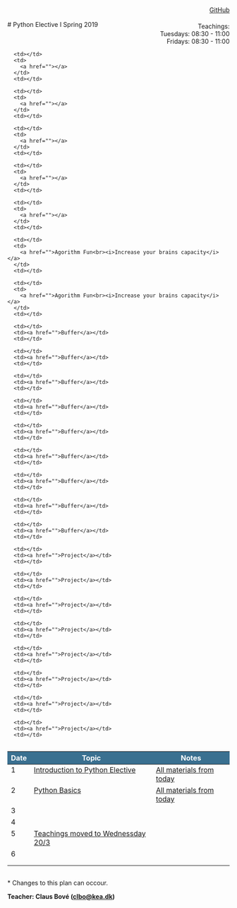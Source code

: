 <head>
  <style> 
    
    h1:first-of-type {display: none;}
    #github {text-align: right; margin:-50px 0 50px 0}
    #teachings {text-align: right; margin: -30px 0 10px 0}
    #tbl {display: inline-table}
    td {vertical-align: top;}
    thead th {background-color: #3a7090; color:#ffffff}
  </style>
</head>
# Python Elective I Spring 2019

<div id="github"><a href="https://github.com/python-elective-1-spring-2019/">GitHub</a>
</div>

<div id="teachings">
  Teachings: <br> Tuesdays: 08:30 - 11:00<br>Fridays: 08:30 - 11:00<br> 
</div>

<table id="tbl">
  <thead>
  <tr>
      <th>Date</th>
      <th>Topic</th>
      <th>Notes</th>
  </tr>
  </thead>
  <tbody>
  <tr>
      <td>1</td>
      <td>    
        <a href="https://github.com/python-elective-1-spring-2019/day1_intro">Introduction to Python Elective</a></td>
    <td><a href="https://github.com/python-elective-1-spring-2019?utf8=%E2%9C%93&q=day_1">All materials from today</a></td>
  </tr>
  
  <tr>  
      <td>2</td>
      <td>
        <a href="">Python Basics</a></td>
      <td><a href="https://github.com/python-elective-1-spring-2019?utf8=%E2%9C%93&q=day_2">All materials from today</a></td>
  </tr>
  
  <tr >
      <td>3</td>
      <td>
        <a href=""></a>
      </td>
      <td></td>
  </tr>
  
  <tr>    
      <td>4</td>
      <td>
         <a href=""></a>
      </td>
      <td></td>
  </tr>
  
  <tr>
      <td>5</td>
      <td>
        <a href="">Teachings moved to Wednessday 20/3</a>
      </td>
      <td></td>
  </tr>  
  
  <tr>    
      <td>6</td> 
      <td>
        <a href=""></a>
      </td>
      <td></td>
  </tr>

  <tr>     
      <td></td>
      <td>
        <a href=""></a>
      </td>
      <td></td>
  </tr>
  
  <tr>      
      <td></td>
      <td>
        <a href=""></a>
      </td>
      <td></td>
  </tr>

  <tr>
     
      <td></td>
      <td>
        <a href=""></a>
      </td>
      <td></td>
  </tr>
  
  <tr>
      
      <td></td>
      <td>
        <a href=""></a>
      </td>
      <td></td>
  </tr>
  
  <tr>
      
      <td></td>
      <td>
        <a href=""></a>
      </td>
      <td></td>
  </tr>
  <tr>
      
      <td></td>
      <td>
        <a href=""></a>
      </td>
      <td></td>
  </tr>
  
  <tr>
      
      <td></td>
      <td>
        <a href=""></a>
      </td>
      <td></td>
  </tr>
  
  <tr>
      
      <td></td>
      <td>
        <a href="">Agorithm Fun<br><i>Increase your brains capacity</i></a>
      </td>
      <td></td>
  </tr>

  <tr>
      
      <td></td>
      <td>
        <a href="">Agorithm Fun<br><i>Increase your brains capacity</i></a>
      </td>
      <td></td>
  </tr>
  
  <tr>
     
      <td></td>
      <td><a href="">Buffer</a></td>
      <td></td>
  </tr>
  <tr>
      
      <td></td>
      <td><a href="">Buffer</a></td>
      <td></td>
  </tr>
  <tr>
     
      <td></td>
      <td><a href="">Buffer</a></td>
      <td></td>
  </tr>
  <tr>
      
      <td></td>
      <td><a href="">Buffer</a></td>
      <td></td>
  </tr>
  <tr>
      
      <td></td>
      <td><a href="">Buffer</a></td>
      <td></td>
  </tr>
  <tr>
     
      <td></td>
      <td><a href="">Buffer</a></td>
      <td></td>
  </tr>
  <tr>
     
      <td></td>
      <td><a href="">Buffer</a></td>
      <td></td>
  </tr>
  <tr>
      
      <td></td>
      <td><a href="">Buffer</a></td>
      <td></td>
  </tr>
  <tr>
      
      <td></td>
      <td><a href="">Buffer</a></td>
      <td></td>
  </tr>
  <tr>
      
      <td></td>
      <td><a href="">Project</a></td>
      <td></td>
  </tr>
  <tr>
      
      <td></td>
      <td><a href="">Project</a></td>
      <td></td>
  </tr>
  <tr>
     
      <td></td>
      <td><a href="">Project</a></td>
      <td></td>
  </tr>
  <tr>
     
      <td></td>
      <td><a href="">Project</a></td>
      <td></td>
  </tr>
  <tr>
      
      <td></td>
      <td><a href="">Project</a></td>
      <td></td>
  </tr>
  <tr>
      
      <td></td>
      <td><a href="">Project</a></td>
      <td></td>
  </tr>
  <tr>
    
      <td></td>
      <td><a href="">Project</a></td>
      <td></td>
  </tr>
  <tr>
      
      <td></td>
      <td><a href="">Project</a></td>
      <td></td>
  </tr>

  </tbody>
</table>
            
\* Changes to this plan can occour. <br>

__Teacher: Claus Bové (clbo@kea.dk)__

<script>
 var dates = [

        {week : 1, date : '19/2'}, 
        {week : 1, date : '22/2'}, 

        {week : 2, date : '26/2'}, 
        {week : 2, date : '1/3'}, 

        // go agile
        {week : 3, date : '5/3'}, 
        {week : 3, date : '8/3'},

        {week : 4, date : '12/3'}, 
        {week : 4, date : '15/3'},

        {week : 5, date : '19/3'}, 
        {week : 5, date : '22/3'}, 

        {week : 6, date : '26/3'}, 
        {week : 6, date : '29/3'}, 

        {week : 7, date : '2/4'}, 
        {week : 7, date : '5/4'},

        {week : 8, date : '9/4'},
        {week : 8, date : '12/4'},

        // week 9 Easter
        {week : 9, date : '23/4'},        
        {week : 9, date : '26/4'},

        {week : 10, date : '30/4'},
        {week : 10, date : '3/5'},

        {week : 11, date : '7/5'},
        {week : 11, date : '10/5'},

        {week : 12, date : '14/5'},
        {week : 12, date : '17/5'},

        {week : 13, date : '21/5'},
        {week : 13, date : '24/5'},

        {week : 14, date : '28/5'},
        {week : 14, date : '31/5'},

        {week : 15, date : '4/6'},
        {week : 15, date : '7/6'}

    ]; 
  
 var table = document.getElementById("tbl");  
 var rows = table.getElementsByTagName("tr");
 
 for(i = 1; i < rows.length; i++){

     if(rows[i].getAttribute("class") === 'holliday'){
        i++;   
     }

      var tds = rows[i].getElementsByTagName("td"); 
      tds[0].innerHTML= dates[i-1].date + ' - 2019'; 
      // tds[1].innerHTML= dates[i-1].date + ' - 2018';  
    } 
 
</script>
